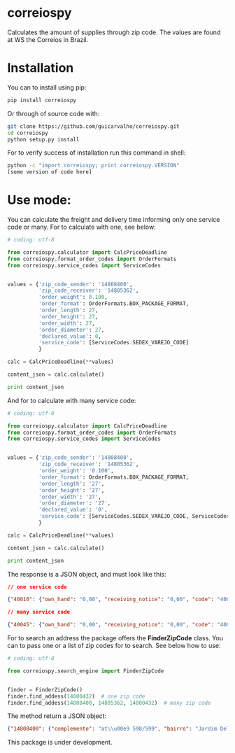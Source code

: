 # correiospy
Calculates the amount of supplies through zip code. The values are found at WS the Correios in Brazil.

# Installation

You can to install using pip:

```sh
pip install correiospy
```

Or through of source code with:

```sh
git clone https://github.com/guicarvalho/correiospy.git
cd correiospy
python setup.py install
```

For to verify success of installation run this command in shell:

```sh
python -c "import correiospy; print correiospy.VERSION"
[some version of code here]
```

# Use mode:

You can calculate the freight and delivery time informing only one service code or many. For to calculate with one, see below:

```python
# coding: utf-8

from correiospy.calculator import CalcPriceDeadline
from correiospy.format_order_codes import OrderFormats
from correiospy.service_codes import ServiceCodes


values = {'zip_code_sender': '14808400',
          'zip_code_receiver': '14805362',
          'order_weight': 0.100,
          'order_format': OrderFormats.BOX_PACKAGE_FORMAT,
          'order_length': 27,
          'order_height': 27,
          'order_width': 27,
          'order_diameter': 27,
          'declared_value': 0,
          'service_code': [ServiceCodes.SEDEX_VAREJO_CODE]
          }

calc = CalcPriceDeadline(**values)

content_json = calc.calculate()

print content_json
```

And for to calculate with many service code:

```python
# coding: utf-8

from correiospy.calculator import CalcPriceDeadline
from correiospy.format_order_codes import OrderFormats
from correiospy.service_codes import ServiceCodes


values = {'zip_code_sender': '14808400',
          'zip_code_receiver': '14805362',
          'order_weight': '0.100',
          'order_format': OrderFormats.BOX_PACKAGE_FORMAT,
          'order_length': '27',
          'order_height': '27',
          'order_width': '27',
          'order_diameter': '27',
          'declared_value': '0',
          'service_code': [ServiceCodes.SEDEX_VAREJO_CODE, ServiceCodes.SEDEX_10_VAREJO_CODE]
          }

calc = CalcPriceDeadline(**values)

content_json = calc.calculate()

print content_json
```

The response is a JSON object, and must look like this:

```json
// one service code

{"40010": {"own_hand": "0,00", "receiving_notice": "0,00", "code": "40010", "deadline": "1", "declared_value": "0,00", "saturday_delivery": "S", "additional_valueless": "14,00", "home_delivery": "S", "value": "14,00"}}
```

```json
// many service code

{"40045": {"own_hand": "0,00", "receiving_notice": "0,00", "code": "40045", "deadline": "0", "declared_value": "0,00", "saturday_delivery": null, "additional_valueless": "0,00", "home_delivery": null, "value": "0,00"}, "40215": {"own_hand": "0,00", "receiving_notice": "0,00", "code": "40215", "deadline": "1", "declared_value": "0,00", "saturday_delivery": "S", "additional_valueless": "22,60", "home_delivery": "S", "value": "22,60"}, "40010": {"own_hand": "0,00", "receiving_notice": "0,00", "code": "40010", "deadline": "1", "declared_value": "0,00", "saturday_delivery": "S", "additional_valueless": "14,00", "home_delivery": "S", "value": "14,00"}, "40290": {"own_hand": "0,00", "receiving_notice": "0,00", "code": "40290", "deadline": "0", "declared_value": "0,00", "saturday_delivery": null, "additional_valueless": "0", "home_delivery": null, "value": "0"}, "41106": {"own_hand": "0,00", "receiving_notice": "0,00", "code": "41106", "deadline": "3", "declared_value": "0,00", "saturday_delivery": "N", "additional_valueless": "13,70", "home_delivery": "S", "value": "13,70"}}
```

For to search an address the package offers the **FinderZipCode** class. You can to pass one or a list of zip codes for to search. See below how to use:

```python
# coding: utf-8

from correiospy.search_engine import FinderZipCode


finder = FinderZipCode()
finder.find_addess(14800432)  # one zip code
finder.find_addess(14808400, 14805362, 14800432)  # many zip code
```

The method return a JSON object:

```json
{"14808400": {"complemento": "at\\u00e9 598/599", "bairro": "Jardim Del Rei", "cidade": "Araraquara", "logradouro": "Rua Antonio Mattar", "estado_info": {"area_km2": "248.222,801", "codigo_ibge": "35", "nome": "S\\u00e3o Paulo"}, "cep": "14808400", "cidade_info": {"area_km2": "1003,674", "codigo_ibge": "3503208"}, "estado": "SP"}, "14800432": {"bairro": "Vila Bela Vista", "cidade": "Araraquara", "logradouro": "Rua Victor Lacorte", "estado_info": {"area_km2": "248.222,801", "codigo_ibge": "35", "nome": "S\\u00e3o Paulo"}, "cep": "14800432", "cidade_info": {"area_km2": "1003,674", "codigo_ibge": "3503208"}, "estado": "SP"}, "14805362": {"bairro": "Ch\\u00e1cara Flora Araraquara", "cidade": "Araraquara", "logradouro": "Rua Ad\\u00e3o Aroni", "estado_info": {"area_km2": "248.222,801", "codigo_ibge": "35", "nome": "S\\u00e3o Paulo"}, "cep": "14805362", "cidade_info": {"area_km2": "1003,674", "codigo_ibge": "3503208"}, "estado": "SP"}}
```

This package is under development.
